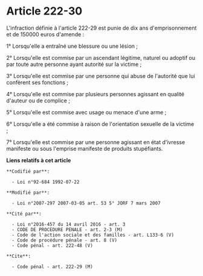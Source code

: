 # Article 222-30

L'infraction définie à l'article 222-29 est punie de dix ans d'emprisonnement et de 150000 euros d'amende :

1° Lorsqu'elle a entraîné une blessure ou une lésion ;

2° Lorsqu'elle est commise par un ascendant légitime, naturel ou adoptif ou par toute autre personne ayant autorité sur la
victime ;

3° Lorsqu'elle est commise par une personne qui abuse de l'autorité que lui confèrent ses fonctions ;

4° Lorsqu'elle est commise par plusieurs personnes agissant en qualité d'auteur ou de complice ;

5° Lorsqu'elle est commise avec usage ou menace d'une arme ;

6° Lorsqu'elle a été commise à raison de l'orientation sexuelle de la victime ;

7° Lorsqu'elle est commise par une personne agissant en état d'ivresse manifeste ou sous l'emprise manifeste de produits
stupéfiants.

**Liens relatifs à cet article**

	**Codifié par**:

	  - Loi n°92-684 1992-07-22

	**Modifié par**:

	  - Loi n°2007-297 2007-03-05 art. 53 5° JORF 7 mars 2007

	**Cité par**:

	  - Loi n°2016-457 du 14 avril 2016 - art. 3
	  - CODE DE PROCEDURE PENALE - art. 2-3 (M)
	  - Code de l'action sociale et des familles - art. L133-6 (V)
	  - Code de procédure pénale - art. 8 (V)
	  - Code pénal - art. 222-48 (V)

	**Cite**:

	  - Code pénal - art. 222-29 (M)
